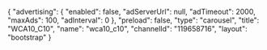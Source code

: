 {
    "advertising": {
        "enabled": false,
        "adServerUrl": null,
        "adTimeout": 2000,
        "maxAds": 100,
        "adInterval": 0
    },
    "preload": false,
    "type": "carousel",
    "title": "WCA10_C10",
    "name": "wca10_c10",
    "channelId": "119658716",
    "layout": "bootstrap"
}